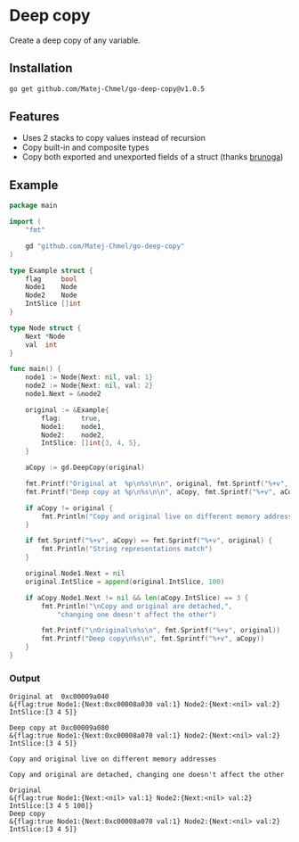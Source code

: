 # Deep copy
Create a deep copy of any variable.

## Installation
```bash
go get github.com/Matej-Chmel/go-deep-copy@v1.0.5
```

## Features
- Uses 2 stacks to copy values instead of recursion
- Copy built-in and composite types
- Copy both exported and unexported fields of a struct (thanks [brunoga](https://github.com/brunoga/deep/tree/92c699d4e2e304e7c4a4d4138817a8c96e8abb72))

## Example
```go
package main

import (
	"fmt"

	gd "github.com/Matej-Chmel/go-deep-copy"
)

type Example struct {
	flag     bool
	Node1    Node
	Node2    Node
	IntSlice []int
}

type Node struct {
	Next *Node
	val  int
}

func main() {
	node1 := Node{Next: nil, val: 1}
	node2 := Node{Next: nil, val: 2}
	node1.Next = &node2

	original := &Example{
		flag:     true,
		Node1:    node1,
		Node2:    node2,
		IntSlice: []int{3, 4, 5},
	}

	aCopy := gd.DeepCopy(original)

	fmt.Printf("Original at  %p\n%s\n\n", original, fmt.Sprintf("%+v", original))
	fmt.Printf("Deep copy at %p\n%s\n\n", aCopy, fmt.Sprintf("%+v", aCopy))

	if aCopy != original {
		fmt.Println("Copy and original live on different memory addresses")
	}

	if fmt.Sprintf("%+v", aCopy) == fmt.Sprintf("%+v", original) {
		fmt.Println("String representations match")
	}

	original.Node1.Next = nil
	original.IntSlice = append(original.IntSlice, 100)

	if aCopy.Node1.Next != nil && len(aCopy.IntSlice) == 3 {
		fmt.Println("\nCopy and original are detached,",
			"changing one doesn't affect the other")

		fmt.Printf("\nOriginal\n%s\n", fmt.Sprintf("%+v", original))
		fmt.Printf("Deep copy\n%s\n", fmt.Sprintf("%+v", aCopy))
	}
}
```

### Output
```none
Original at  0xc00009a040
&{flag:true Node1:{Next:0xc00008a030 val:1} Node2:{Next:<nil> val:2} IntSlice:[3 4 5]}

Deep copy at 0xc00009a080
&{flag:true Node1:{Next:0xc00008a070 val:1} Node2:{Next:<nil> val:2} IntSlice:[3 4 5]}

Copy and original live on different memory addresses

Copy and original are detached, changing one doesn't affect the other

Original
&{flag:true Node1:{Next:<nil> val:1} Node2:{Next:<nil> val:2} IntSlice:[3 4 5 100]}
Deep copy
&{flag:true Node1:{Next:0xc00008a070 val:1} Node2:{Next:<nil> val:2} IntSlice:[3 4 5]}
```
